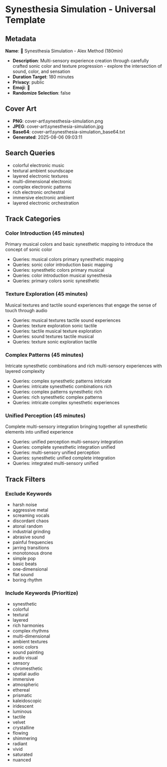 # Synesthesia Simulation - Universal Template

## Metadata

**Name**: 🎨 Synesthesia Simulation - Alex Method (180min)
- **Description**: Multi-sensory experience creation through carefully crafted sonic color and texture progression - explore the intersection of sound, color, and sensation
- **Duration Target**: 180 minutes
- **Privacy**: public
- **Emoji**: 🎨
- **Randomize Selection**: false


## Cover Art
- **PNG**: cover-art\synesthesia-simulation.png
- **JPEG**: cover-art\synesthesia-simulation.jpg
- **Base64**: cover-art\synesthesia-simulation_base64.txt
- **Generated**: 2025-08-06 09:03:11

## Search Queries
- colorful electronic music
- textural ambient soundscape
- layered electronic textures
- multi-dimensional electronic
- complex electronic patterns
- rich electronic orchestral
- immersive electronic ambient
- layered electronic orchestration

## Track Categories

### Color Introduction (45 minutes)
Primary musical colors and basic synesthetic mapping to introduce the concept of sonic color
- Queries: musical colors primary synesthetic mapping
- Queries: sonic color introduction basic mapping
- Queries: synesthetic colors primary musical
- Queries: color introduction musical synesthesia
- Queries: primary colors sonic synesthetic

### Texture Exploration (45 minutes)
Musical textures and tactile sound experiences that engage the sense of touch through audio
- Queries: musical textures tactile sound experiences
- Queries: texture exploration sonic tactile
- Queries: tactile musical texture exploration
- Queries: sound textures tactile musical
- Queries: texture sonic exploration tactile

### Complex Patterns (45 minutes)
Intricate synesthetic combinations and rich multi-sensory experiences with layered complexity
- Queries: complex synesthetic patterns intricate
- Queries: intricate synesthetic combinations rich
- Queries: complex patterns synesthetic rich
- Queries: rich synesthetic complex patterns
- Queries: intricate complex synesthetic experiences

### Unified Perception (45 minutes)
Complete multi-sensory integration bringing together all synesthetic elements into unified experience
- Queries: unified perception multi-sensory integration
- Queries: complete synesthetic integration unified
- Queries: multi-sensory unified perception
- Queries: synesthetic unified complete integration
- Queries: integrated multi-sensory unified

## Track Filters

### Exclude Keywords
- harsh noise
- aggressive metal
- screaming vocals
- discordant chaos
- atonal random
- industrial grinding
- abrasive sound
- painful frequencies
- jarring transitions
- monotonous drone
- simple pop
- basic beats
- one-dimensional
- flat sound
- boring rhythm

### Include Keywords (Prioritize)
- synesthetic
- colorful
- textural
- layered
- rich harmonies
- complex rhythms
- multi-dimensional
- ambient textures
- sonic colors
- sound painting
- audio visual
- sensory
- chromesthetic
- spatial audio
- immersive
- atmospheric
- ethereal
- prismatic
- kaleidoscopic
- iridescent
- luminous
- tactile
- velvet
- crystalline
- flowing
- shimmering
- radiant
- vivid
- saturated
- nuanced
